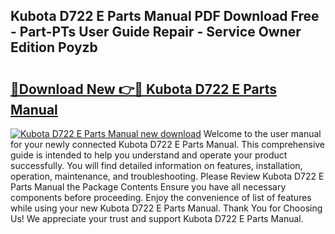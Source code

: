 ## Kubota D722 E Parts Manual PDF Download Free - Part-PTs User Guide Repair - Service Owner Edition Poyzb

# <h2><a href="http://bc89479.oget.top/?id=Kubota+D722+E+Parts+Manual">🔗Download New 👉🔴 Kubota D722 E Parts Manual</a></h2>

[![Kubota D722 E Parts Manual new download](https://i.imgur.com/5g1atiW.png)](http://bc89479.oget.top/?id=Kubota+D722+E+Parts+Manual)
Welcome to the user manual for your newly connected Kubota D722 E Parts Manual. This comprehensive guide is intended to help you understand and operate your product successfully. You will find detailed information on features, installation, operation, maintenance, and troubleshooting. Please Review Kubota D722 E Parts Manual the Package Contents Ensure you have all necessary components before proceeding. Enjoy the convenience of list of features while using your new Kubota D722 E Parts Manual. Thank You for Choosing Us! We appreciate your trust and support Kubota D722 E Parts Manual.
